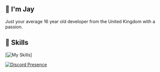 ## 👋 I'm Jay
Just your average 16 year old developer from the United Kingdom with a passion.

## 🌴 Skills
[![My Skills](https://skillicons.dev/icons?i=ts,js,html,css)]

[![Discord Presence](https://lanyard.cnrad.dev/api/697541992770437130)](https://discord.com/users/697541992770437130)